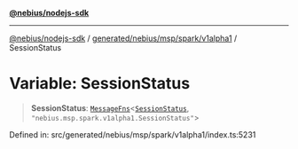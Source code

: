 [**@nebius/nodejs-sdk**](../../../../../../README.md)

---

[@nebius/nodejs-sdk](../../../../../../README.md) / [generated/nebius/msp/spark/v1alpha1](../README.md) / SessionStatus

# Variable: SessionStatus

> **SessionStatus**: [`MessageFns`](../../../../../../runtime/protos/core/interfaces/MessageFns.md)\<[`SessionStatus`](../interfaces/SessionStatus.md), `"nebius.msp.spark.v1alpha1.SessionStatus"`\>

Defined in: src/generated/nebius/msp/spark/v1alpha1/index.ts:5231
